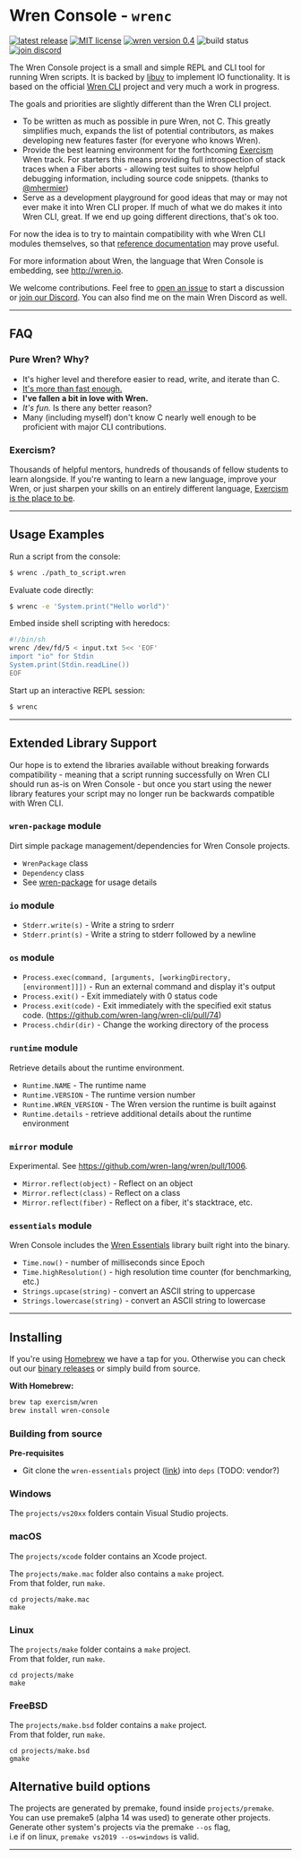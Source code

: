 # Wren Console - `wrenc`

[![latest release](https://badgen.net/github/release/joshgoebel/wren-console/stable)](https://github.com/joshgoebel/wren-console/releases)
[![MIT license](https://badgen.net/badge/license/MIT/cyan)](https://github.com/joshgoebel/wren-console/blob/main/LICENSE)
[![wren version 0.4](https://badgen.net/badge/wren/0.4.0/?color=purple)](https://github.com/wren-lang/wren)
![build status](https://badgen.net/github/checks/joshgoebel/wren-console?label=build)
[![join discord](https://badgen.net/badge/icon/discord?icon=discord&label&color=pink)][discord]


The Wren Console project is a small and simple REPL and CLI tool for running Wren scripts. It is backed by [libuv](http://libuv.org/) to implement IO functionality. It is  based on the official [Wren CLI](https://github.com/wren-lang/wren-cli) project and very much a work in progress. 

The goals and priorities are slightly different than the Wren CLI project.

- To be written as much as possible in pure Wren, not C.  This greatly simplifies much, expands the list of potential contributors, as makes developing new features faster (for everyone who knows Wren).
- Provide the best learning environment for the forthcoming [Exercism](https://exercism.io) Wren track.  For starters this means providing full introspection of stack traces when a Fiber aborts - allowing test suites to show helpful debugging information, including source code snippets. (thanks to [@mhermier](https://github.com/mhermier))
- Serve as a development playground for good ideas that may or may not ever make it into Wren CLI proper. If much of what we do makes it into Wren CLI, great.  If we end up going different directions, that's ok too.

For now the idea is to try to maintain compatibility with whe Wren CLI modules themselves, so that [reference documentation](https://wren.io/cli/modules) may prove useful.

For more information about Wren, the language that Wren Console is embedding, see http://wren.io.

We welcome contributions.  Feel free to [open an issue][issues] to start a discussion or [join our Discord][discord]. You can also find me on the main Wren Discord as well.

[issues]: https://github.com/joshgoebel/wren-console
[discord]: https://discord.gg/6YjUdym5Ap


---

## FAQ

### Pure Wren? Why?

- It's higher level and therefore easier to read, write, and iterate than C.
- [It's more than fast enough.](https://wren.io/performance.html)
- **I've fallen a bit in love with Wren.** 
- *It's fun.* Is there any better reason?
- Many (including myself) don't know C nearly well enough to be proficient with major CLI contributions.

### Exercism?

Thousands of helpful mentors, hundreds of thousands of fellow students to learn alongside.  If you're wanting to learn a new language, improve your Wren, or just sharpen your skills on an entirely different language, [Exercism is the place to be](https://exercism.io/about).



---

## Usage Examples

Run a script from the console:

```sh
$ wrenc ./path_to_script.wren
```

Evaluate code directly:

```sh
$ wrenc -e 'System.print("Hello world")'
```

Embed inside shell scripting with heredocs:

```sh
#!/bin/sh
wrenc /dev/fd/5 < input.txt 5<< 'EOF'
import "io" for Stdin
System.print(Stdin.readLine())
EOF

```

Start up an interactive REPL session:

```sh
$ wrenc
```

---

## Extended Library Support

Our hope is to extend the libraries available without breaking forwards compatibility - meaning that a script running successfully on Wren CLI should run as-is on Wren Console - but once you start using the newer library features your script may no longer run be backwards compatible with Wren CLI.

### `wren-package` module

Dirt simple package management/dependencies for Wren Console projects.

- `WrenPackage` class
- `Dependency` class  
- See [wren-package][wren-package] for usage details

### `io` module

- `Stderr.write(s)` - Write a string to srderr
- `Stderr.print(s)` - Write a string to stderr followed by a newline

### `os` module

- `Process.exec(command, [arguments, [workingDirectory, [environment]]])` - Run an external command and display it's output
- `Process.exit()` - Exit immediately with 0 status code
- `Process.exit(code)` - Exit immediately with the specified exit status code. (https://github.com/wren-lang/wren-cli/pull/74)
- `Process.chdir(dir)` - Change the working directory of the process

### `runtime` module

Retrieve details about the runtime environment.

- `Runtime.NAME` - The runtime name
- `Runtime.VERSION` - The runtime version number
- `Runtime.WREN_VERSION` - The Wren version the runtime is built against
- `Runtime.details` - retrieve additional details about the runtime environment

### `mirror` module

Experimental. See https://github.com/wren-lang/wren/pull/1006.

- `Mirror.reflect(object)` - Reflect on an object
- `Mirror.reflect(class)` - Reflect on a class
- `Mirror.reflect(fiber)` - Reflect on a fiber, it's stacktrace, etc.

### `essentials` module

Wren Console includes the [Wren Essentials](https://github.com/joshgoebel/wren-essentials) library built right into the binary.

- `Time.now()` - number of milliseconds since Epoch
- `Time.highResolution()` - high resolution time counter (for benchmarking, etc.)
- `Strings.upcase(string)` - convert an ASCII string to uppercase
- `Strings.lowercase(string)` - convert an ASCII string to lowercase

---

## Installing

If you're using [Homebrew](https://brew.sh) we have a tap for you. Otherwise you can check out our [binary releases](https://github.com/joshgoebel/wren-console/releases) or simply build from source.

**With Homebrew:**

```sh
brew tap exercism/wren
brew install wren-console
```

### Building from source

**Pre-requisites**

- Git clone the `wren-essentials` project ([link](https://github.com/joshgoebel/wren-essentials)) into `deps` (TODO: vendor?)

### Windows

The `projects/vs20xx` folders contain Visual Studio projects. 

### macOS

The `projects/xcode` folder contains an Xcode project. 

The `projects/make.mac` folder also contains a `make` project.   
From that folder, run `make`.

`cd projects/make.mac`   
`make`

### Linux

The `projects/make` folder contains a `make` project.   
From that folder, run `make`.

`cd projects/make`   
`make`

### FreeBSD

The `projects/make.bsd` folder contains a `make` project.   
From that folder, run `make`.

`cd projects/make.bsd`   
`gmake`

## Alternative build options

The projects are generated by premake, found inside `projects/premake`.   
You can use premake5 (alpha 14 was used) to generate other projects.   
Generate other system's projects via the premake `--os` flag,    
i.e if on linux, `premake vs2019 --os=windows` is valid.

---


[wren-package]: https://github.com/joshgoebel/wren-package